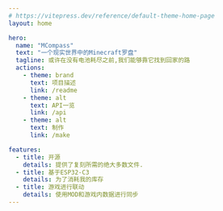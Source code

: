 ```yaml
---
# https://vitepress.dev/reference/default-theme-home-page
layout: home

hero:
  name: "MCompass"
  text: "一个现实世界中的Minecraft罗盘"
  tagline: 或许在没有电池耗尽之前,我们能够靠它找到回家的路
  actions:
    - theme: brand
      text: 项目描述
      link: /readme
    - theme: alt
      text: API一览
      link: /api
    - theme: alt
      text: 制作
      link: /make

features:
  - title: 开源
    details: 提供了复刻所需的绝大多数文件.
  - title: 基于ESP32-C3
    details: 为了消耗我的库存
  - title: 游戏进行联动
    details: 使用MOD和游戏内数据进行同步
---
```


